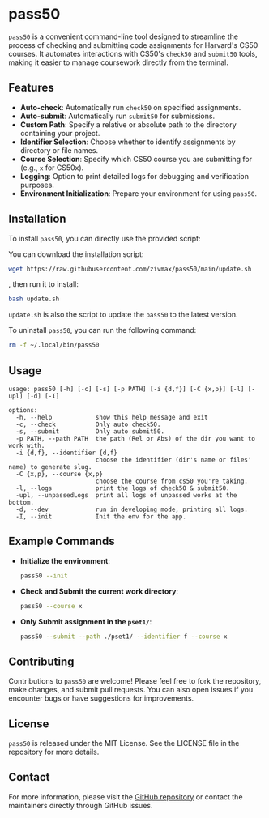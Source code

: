 # pass50

`pass50` is a convenient command-line tool designed to streamline the process of checking and submitting code assignments for Harvard's CS50 courses. It automates interactions with CS50's `check50` and `submit50` tools, making it easier to manage coursework directly from the terminal.

## Features

- **Auto-check**: Automatically run `check50` on specified assignments.
- **Auto-submit**: Automatically run `submit50` for submissions.
- **Custom Path**: Specify a relative or absolute path to the directory containing your project.
- **Identifier Selection**: Choose whether to identify assignments by directory or file names.
- **Course Selection**: Specify which CS50 course you are submitting for (e.g., `x` for CS50x).
- **Logging**: Option to print detailed logs for debugging and verification purposes.
- **Environment Initialization**: Prepare your environment for using `pass50`.

## Installation

To install `pass50`, you can directly use the provided script:

You can download the installation script:

```bash
wget https://raw.githubusercontent.com/zivmax/pass50/main/update.sh
```
, then run it to install:
```bash
bash update.sh
```

`update.sh` is also the script to update the `pass50` to the latest version.

To uninstall `pass50`, you can run the following command:

```bash
rm -f ~/.local/bin/pass50
```

## Usage

```plaintext
usage: pass50 [-h] [-c] [-s] [-p PATH] [-i {d,f}] [-C {x,p}] [-l] [-upl] [-d] [-I]

options:
  -h, --help            show this help message and exit
  -c, --check           Only auto check50.
  -s, --submit          Only auto submit50.
  -p PATH, --path PATH  the path (Rel or Abs) of the dir you want to work with.
  -i {d,f}, --identifier {d,f}
                        choose the identifier (dir's name or files' name) to generate slug.
  -C {x,p}, --course {x,p}
                        choose the course from cs50 you're taking.
  -l, --logs            print the logs of check50 & submit50.
  -upl, --unpassedLogs  print all logs of unpassed works at the bottom.
  -d, --dev             run in developing mode, printing all logs.
  -I, --init            Init the env for the app.
```

## Example Commands

- **Initialize the environment**:
  ```bash
  pass50 --init
  ```
- **Check and Submit the current work directory**:
  ```bash
  pass50 --course x
  ```
- **Only Submit assignment in the `pset1/`**:
  ```bash
  pass50 --submit --path ./pset1/ --identifier f --course x
  ```

## Contributing

Contributions to `pass50` are welcome! Please feel free to fork the repository, make changes, and submit pull requests. You can also open issues if you encounter bugs or have suggestions for improvements.

## License

`pass50` is released under the MIT License. See the LICENSE file in the repository for more details.

## Contact

For more information, please visit the [GitHub repository](https://github.com/zivmax/pass50) or contact the maintainers directly through GitHub issues.
